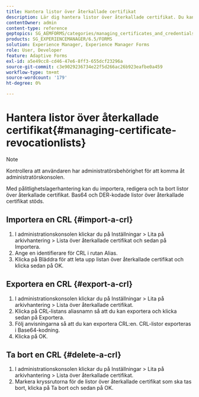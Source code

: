 ```yaml
---
title: Hantera listor över återkallade certifikat
description: Lär dig hantera listor över återkallade certifikat. Du kan importera, redigera och ta bort listor över återkallade certifikat (CRL:er) med pålitlighetslagerhantering.
contentOwner: admin
content-type: reference
geptopics: SG_AEMFORMS/categories/managing_certificates_and_credentials
products: SG_EXPERIENCEMANAGER/6.5/FORMS
solution: Experience Manager, Experience Manager Forms
role: User, Developer
feature: Adaptive Forms
exl-id: a5e49cc8-cd46-47e6-8ff3-655dcf23296a
source-git-commit: c3e9029236734e22f5d266ac26b923eafbe0a459
workflow-type: tm+mt
source-wordcount: '179'
ht-degree: 0%

---
```


# Hantera listor över återkallade certifikat{#managing-certificate-revocationlists}

>[!NOTE]
> 
> Kontrollera att användaren har administratörsbehörighet för att komma åt administratörskonsolen.

Med pålitlighetslagerhantering kan du importera, redigera och ta bort listor över återkallade certifikat. Bas64 och DER-kodade listor över återkallade certifikat stöds.

## Importera en CRL {#import-a-crl}

1. I administrationskonsolen klickar du på Inställningar > Lita på arkivhantering > Lista över återkallade certifikat och sedan på Importera.
1. Ange en identifierare för CRL i rutan Alias.
1. Klicka på Bläddra för att leta upp listan över återkallade certifikat och klicka sedan på OK.

## Exportera en CRL {#export-a-crl}

1. I administrationskonsolen klickar du på Inställningar > Lita på arkivhantering > Lista över återkallade certifikat.
1. Klicka på CRL-listans aliasnamn så att du kan exportera och klicka sedan på Exportera.
1. Följ anvisningarna så att du kan exportera CRL:en. CRL-listor exporteras i Base64-kodning.
1. Klicka på OK.

## Ta bort en CRL {#delete-a-crl}

1. I administrationskonsolen klickar du på Inställningar > Lita på arkivhantering > Lista över återkallade certifikat.
1. Markera kryssrutorna för de listor över återkallade certifikat som ska tas bort, klicka på Ta bort och sedan på OK.
